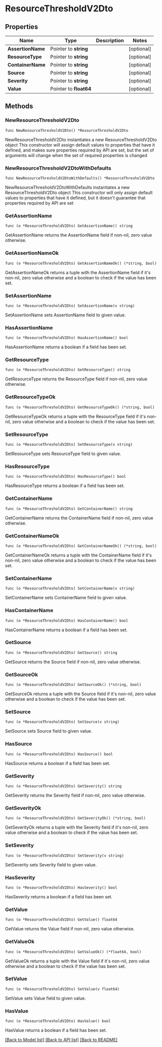 # ResourceThresholdV2Dto

## Properties

Name | Type | Description | Notes
------------ | ------------- | ------------- | -------------
**AssertionName** | Pointer to **string** |  | [optional] 
**ResourceType** | Pointer to **string** |  | [optional] 
**ContainerName** | Pointer to **string** |  | [optional] 
**Source** | Pointer to **string** |  | [optional] 
**Severity** | Pointer to **string** |  | [optional] 
**Value** | Pointer to **float64** |  | [optional] 

## Methods

### NewResourceThresholdV2Dto

`func NewResourceThresholdV2Dto() *ResourceThresholdV2Dto`

NewResourceThresholdV2Dto instantiates a new ResourceThresholdV2Dto object
This constructor will assign default values to properties that have it defined,
and makes sure properties required by API are set, but the set of arguments
will change when the set of required properties is changed

### NewResourceThresholdV2DtoWithDefaults

`func NewResourceThresholdV2DtoWithDefaults() *ResourceThresholdV2Dto`

NewResourceThresholdV2DtoWithDefaults instantiates a new ResourceThresholdV2Dto object
This constructor will only assign default values to properties that have it defined,
but it doesn't guarantee that properties required by API are set

### GetAssertionName

`func (o *ResourceThresholdV2Dto) GetAssertionName() string`

GetAssertionName returns the AssertionName field if non-nil, zero value otherwise.

### GetAssertionNameOk

`func (o *ResourceThresholdV2Dto) GetAssertionNameOk() (*string, bool)`

GetAssertionNameOk returns a tuple with the AssertionName field if it's non-nil, zero value otherwise
and a boolean to check if the value has been set.

### SetAssertionName

`func (o *ResourceThresholdV2Dto) SetAssertionName(v string)`

SetAssertionName sets AssertionName field to given value.

### HasAssertionName

`func (o *ResourceThresholdV2Dto) HasAssertionName() bool`

HasAssertionName returns a boolean if a field has been set.

### GetResourceType

`func (o *ResourceThresholdV2Dto) GetResourceType() string`

GetResourceType returns the ResourceType field if non-nil, zero value otherwise.

### GetResourceTypeOk

`func (o *ResourceThresholdV2Dto) GetResourceTypeOk() (*string, bool)`

GetResourceTypeOk returns a tuple with the ResourceType field if it's non-nil, zero value otherwise
and a boolean to check if the value has been set.

### SetResourceType

`func (o *ResourceThresholdV2Dto) SetResourceType(v string)`

SetResourceType sets ResourceType field to given value.

### HasResourceType

`func (o *ResourceThresholdV2Dto) HasResourceType() bool`

HasResourceType returns a boolean if a field has been set.

### GetContainerName

`func (o *ResourceThresholdV2Dto) GetContainerName() string`

GetContainerName returns the ContainerName field if non-nil, zero value otherwise.

### GetContainerNameOk

`func (o *ResourceThresholdV2Dto) GetContainerNameOk() (*string, bool)`

GetContainerNameOk returns a tuple with the ContainerName field if it's non-nil, zero value otherwise
and a boolean to check if the value has been set.

### SetContainerName

`func (o *ResourceThresholdV2Dto) SetContainerName(v string)`

SetContainerName sets ContainerName field to given value.

### HasContainerName

`func (o *ResourceThresholdV2Dto) HasContainerName() bool`

HasContainerName returns a boolean if a field has been set.

### GetSource

`func (o *ResourceThresholdV2Dto) GetSource() string`

GetSource returns the Source field if non-nil, zero value otherwise.

### GetSourceOk

`func (o *ResourceThresholdV2Dto) GetSourceOk() (*string, bool)`

GetSourceOk returns a tuple with the Source field if it's non-nil, zero value otherwise
and a boolean to check if the value has been set.

### SetSource

`func (o *ResourceThresholdV2Dto) SetSource(v string)`

SetSource sets Source field to given value.

### HasSource

`func (o *ResourceThresholdV2Dto) HasSource() bool`

HasSource returns a boolean if a field has been set.

### GetSeverity

`func (o *ResourceThresholdV2Dto) GetSeverity() string`

GetSeverity returns the Severity field if non-nil, zero value otherwise.

### GetSeverityOk

`func (o *ResourceThresholdV2Dto) GetSeverityOk() (*string, bool)`

GetSeverityOk returns a tuple with the Severity field if it's non-nil, zero value otherwise
and a boolean to check if the value has been set.

### SetSeverity

`func (o *ResourceThresholdV2Dto) SetSeverity(v string)`

SetSeverity sets Severity field to given value.

### HasSeverity

`func (o *ResourceThresholdV2Dto) HasSeverity() bool`

HasSeverity returns a boolean if a field has been set.

### GetValue

`func (o *ResourceThresholdV2Dto) GetValue() float64`

GetValue returns the Value field if non-nil, zero value otherwise.

### GetValueOk

`func (o *ResourceThresholdV2Dto) GetValueOk() (*float64, bool)`

GetValueOk returns a tuple with the Value field if it's non-nil, zero value otherwise
and a boolean to check if the value has been set.

### SetValue

`func (o *ResourceThresholdV2Dto) SetValue(v float64)`

SetValue sets Value field to given value.

### HasValue

`func (o *ResourceThresholdV2Dto) HasValue() bool`

HasValue returns a boolean if a field has been set.


[[Back to Model list]](../README.md#documentation-for-models) [[Back to API list]](../README.md#documentation-for-api-endpoints) [[Back to README]](../README.md)



